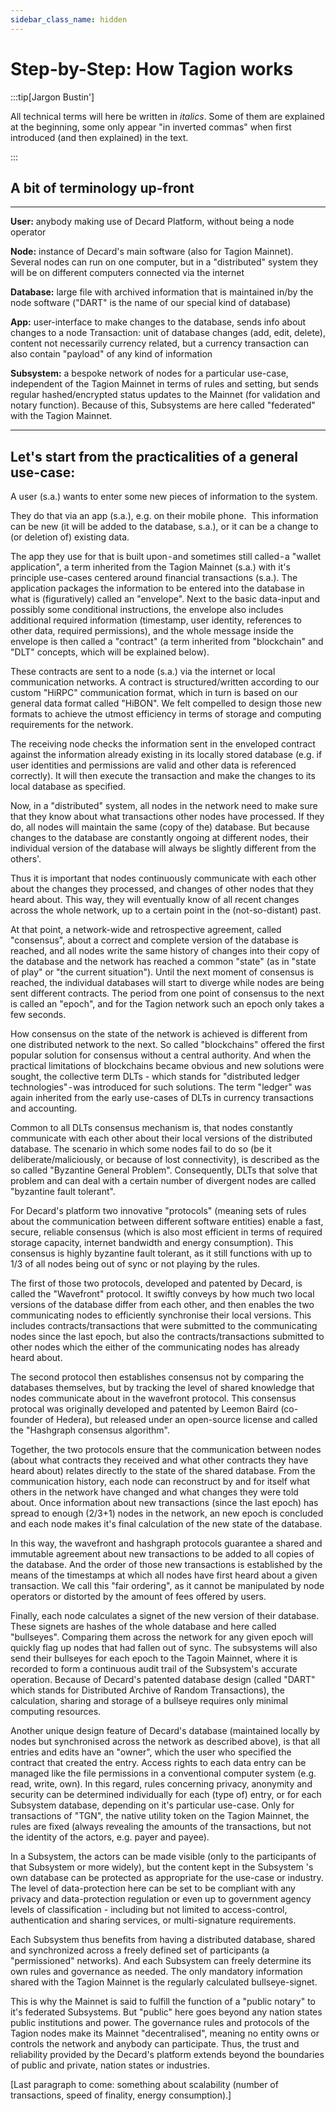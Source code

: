 ```yaml
---
sidebar_class_name: hidden
---
```

# Step-by-Step: How Tagion works 

:::tip[Jargon Bustin']

All technical terms will here be written in _italics_. Some of them are explained at the beginning, some only appear "in inverted commas" when first introduced (and then explained) in the text.

:::

## A bit of terminology up-front
______________________________________________________________
**User:** anybody making use of Decard Platform, without being a node operator

**Node:** instance of Decard's main software (also for Tagion Mainnet). Several nodes can run on one computer, but in a "distributed" system they will be on different computers connected via the internet

**Database:** large file with archived information that is maintained in/by the node software ("DART" is the name of our special kind of database)

**App:** user-interface to make changes to the database, sends info about changes to a node
Transaction: unit of database changes (add, edit, delete), content not necessarily currency related, but a currency transaction can also contain "payload" of any kind of information

**Subsystem:** a bespoke network of nodes for a particular use-case, independent of the Tagion Mainnet in terms of rules and setting, but sends regular hashed/encrypted status updates to the Mainnet (for validation and notary function). Because of this, Subsystems are here called "federated" with the Tagion Mainnet.
______________________________________________________________

## Let's start from the practicalities of a general use-case:


A user (s.a.) wants to enter some new pieces of information to the system. 


They do that via an app (s.a.), e.g. on their mobile phone. 
This information can be new (it will be added to the database, s.a.), or it can be a change to (or deletion of) existing data.


The app they use for that is built upon - and sometimes still called - a "wallet application", a term inherited from the Tagion Mainnet (s.a.) with it's principle use-cases centered around financial transactions (s.a.).
The application packages the information to be entered into the database in what is (figuratively) called an "envelope". Next to the basic data-input and possibly some conditional instructions, the envelope also includes additional required information (timestamp, user identity, references to other data, required permissions), and the whole message inside the envelope is then called a "contract" (a term inherited from "blockchain" and "DLT" concepts, which will be explained below).


These contracts are sent to a node (s.a.) via the internet or local communication networks. A contract is structured/written according to our custom "HiRPC" communication format, which in turn is based on our general data format called "HiBON". We felt compelled to design those new formats to achieve the utmost efficiency in terms of storage and computing requirements for the network.


The receiving node checks the information sent in the enveloped contract against the information already existing in its locally stored database (e.g. if user identities and permissions are valid and other data is referenced correctly). It will then execute the transaction and make the changes to its local database as specified.


Now, in a "distributed" system, all nodes in the network need to make sure that they know about what transactions other nodes have processed. If they do, all nodes will maintain the same (copy of the) database. But because changes to the database are constantly ongoing at different nodes, their individual version of the database will always be slightly different from the others'.


Thus it is important that nodes continuously communicate with each other about the changes they processed, and changes of other nodes that they heard about. This way, they will eventually know of all recent changes across the whole network, up to a certain point in the (not-so-distant) past.


At that point, a network-wide and retrospective agreement, called "consensus", about a correct and complete version of the database is reached, and all nodes write the same history of changes into their copy of the database and the network has reached a common "state" (as in "state of play" or "the current situation"). Until the next moment of consensus is reached, the individual databases will start to diverge while nodes are being sent different contracts. The period from one point of consensus to the next is called an "epoch", and for the Tagion network such an epoch only takes a few seconds.


How consensus on the state of the network is achieved is different from one distributed network to the next. So called "blockchains" offered the first popular solution for consensus without a central authority. And when the practical limitations of blockchains became obvious and new solutions were sought, the collective term DLTs - which stands for "distributed ledger technologies" - was introduced for such solutions. The term "ledger" was again inherited from the early use-cases of DLTs in currency transactions and accounting.


Common to all DLTs consensus mechanism is, that nodes constantly communicate with each other about their local versions of the distributed database. The scenario in which some nodes fail to do so (be it deliberate/maliciously, or because of lost connectivity), is described as the so called "Byzantine General Problem". Consequently, DLTs that solve that problem and can deal with a certain number of divergent nodes are called "byzantine fault tolerant".


For Decard's platform two innovative "protocols" (meaning sets of rules about the communication between different software entities) enable a fast, secure, reliable consensus (which is also most efficient in terms of required storage capacity, internet bandwidth and energy consumption). This consensus is highly byzantine fault tolerant, as it still functions with up to 1/3 of all nodes being out of sync or not playing by the rules.


The first of those two protocols, developed and patented by Decard, is called the "Wavefront" protocol. It swiftly conveys by how much two local versions of the database differ from each other, and then enables the two communicating nodes to efficiently synchronise their local versions. This includes contracts/transactions that were submitted to the communicating nodes since the last epoch, but also the contracts/transactions submitted to other nodes which the either of the communicating nodes has already heard about.


The second protocol then establishes consensus not by comparing the databases themselves, but by tracking the level of shared knowledge that nodes communicate about in the wavefront protocol. This consensus protocal was originally developed and patented by Leemon Baird (co-founder of Hedera), but released under an open-source license and called the "Hashgraph consensus algorithm".


Together, the two protocols ensure that the communication between nodes (about what contracts they received and what other contracts they have heard about) relates directly to the state of the shared database. From the communication history, each node can reconstruct by and for itself what others in the network have changed and what changes they were told about. Once information about new transactions (since the last epoch) has spread to enough (2/3+1) nodes in the network, an new epoch is concluded and each node makes it's final calculation of the new state of the database.


In this way, the wavefront and hashgraph protocols guarantee a shared and immutable agreement about new transactions to be added to all copies of the database. And the order of those new transactions is established by the means of the timestamps at which all nodes have first heard about a given transaction. We call this "fair ordering", as it cannot be manipulated by node operators or distorted by the amount of fees offered by users.


Finally, each node calculates a signet of the new version of their database. These signets are hashes of the whole database and here called "bullseyes". Comparing them across the network for any given epoch will quickly flag up nodes that had fallen out of sync. The subsystems will also send their bullseyes for each epoch to the Tagoin Mainnet, where it is recorded to form a continuous audit trail of the Subsystem's accurate operation. Because of Decard's patented database design (called "DART" which stands for Distributed Archive of Random Transactions), the calculation, sharing and storage of a bullseye requires only minimal computing resources.


Another unique design feature of Decard's database (maintained locally by nodes but synchronised across the network as described above), is that all entries and edits have an "owner", which the user who specified the contract that created the entry. Access rights to each data entry can be managed like the file permissions in a conventional computer system (e.g. read, write, own).
In this regard, rules concerning privacy, anonymity and security can be determined individually for each (type of) entry, or for each Subsystem database, depending on it's particular use-case. Only for transactions of "TGN", the native utility token on the Tagion Mainnet, the rules are fixed (always revealing the amounts of the transactions, but not the identity of the actors, e.g. payer and payee).


In a Subsystem, the actors can be made visible (only to the participants of that Subsystem or more widely), but the content kept in the Subsystem 's own database can be protected as appropriate for the use-case or industry. The level of data-protection here can be set to be compliant with any privacy and data-protection regulation or even up to government agency levels of classification - including but not limited to access-control, authentication and sharing services, or multi-signature requirements.


Each Subsystem thus benefits from having a distributed database, shared and synchronized across a freely defined set of participants (a "permissioned" networks). And each Subsystem can freely determine its own rules and governance as needed. The only mandatory information shared with the Tagion Mainnet is the regularly calculated bullseye-signet.


This is why the Mainnet is said to fulfill the function of a "public notary" to it's federated Subsystems. But "public" here goes beyond any nation states public institutions and power. The governance rules and protocols of the Tagion nodes make its Mainnet "decentralised", meaning no entity owns or controls the network and anybody can participate. Thus, the trust and reliability provided by the Decard's platform extends beyond the boundaries of public and private, nation states or industries.

[Last paragraph to come: something about scalability (number of transactions, speed of finality, energy consumption).]


